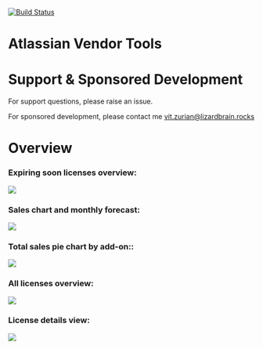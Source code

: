 [![Build Status](https://travis-ci.org/thecatontheflat/atlassian-vendor-tools.svg?branch=master)](https://travis-ci.org/thecatontheflat/atlassian-vendor-tools)

Atlassian Vendor Tools
===============

# Support & Sponsored Development

For support questions, please raise an issue.

For sponsored development, please contact me vit.zurian@lizardbrain.rocks

# Overview

### Expiring soon licenses overview:
![](https://raw.githubusercontent.com/thecatontheflat/atlassian-marketplace-tools/master/docs/1.png)

### Sales chart and monthly forecast:
![](https://raw.githubusercontent.com/thecatontheflat/atlassian-marketplace-tools/master/docs/2.png)

### Total sales pie chart by add-on::
![](https://raw.githubusercontent.com/thecatontheflat/atlassian-marketplace-tools/master/docs/3.png)

### All licenses overview:
![](https://raw.githubusercontent.com/thecatontheflat/atlassian-marketplace-tools/master/docs/4.png)

### License details view:
![](https://raw.githubusercontent.com/thecatontheflat/atlassian-marketplace-tools/master/docs/7.png)
